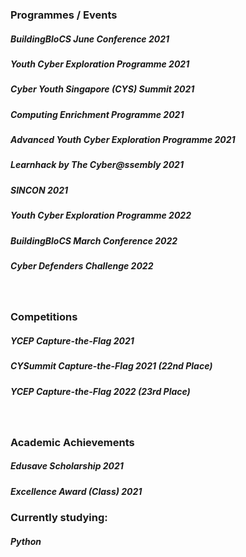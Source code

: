 
### Programmes / Events
##### BuildingBloCS June Conference 2021  
##### Youth Cyber Exploration Programme 2021
##### Cyber Youth Singapore (CYS) Summit 2021
##### Computing Enrichment Programme 2021
##### Advanced Youth Cyber Exploration Programme 2021
##### Learnhack by The Cyber@ssembly 2021
##### SINCON 2021
##### Youth Cyber Exploration Programme 2022
##### BuildingBloCS March Conference 2022
##### Cyber Defenders Challenge 2022
<br>

### Competitions
##### YCEP Capture-the-Flag 2021 
##### CYSummit Capture-the-Flag 2021 (22nd Place) 
##### YCEP Capture-the-Flag 2022 (23rd Place)
<br>

### Academic Achievements
##### Edusave Scholarship 2021
##### Excellence Award (Class) 2021

### Currently studying:
##### Python 

